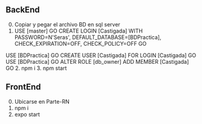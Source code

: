 ## BackEnd

0. Copiar y pegar el archivo BD en sql server
1. USE [master]
GO
CREATE LOGIN [Castigada] WITH PASSWORD=N'Seras', DEFAULT_DATABASE=[BDPractica], CHECK_EXPIRATION=OFF,
CHECK_POLICY=OFF
GO

USE [BDPractica]
GO
CREATE USER [Castigada] FOR LOGIN [Castigada]
GO
USE [BDPractica]
GO
ALTER ROLE [db_owner] ADD MEMBER [Castigada]
GO
2. npm i
3. npm start
## FrontEnd

0. Ubicarse en Parte-RN 
1. npm i
2. expo start
